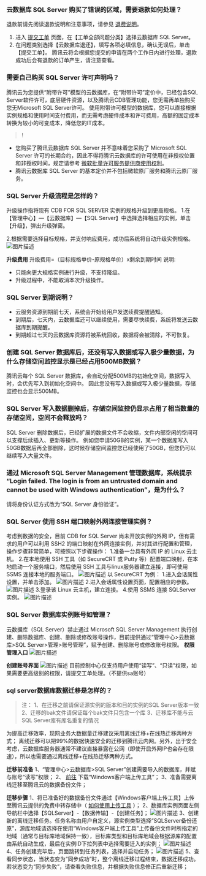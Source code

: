 ### 云数据库 SQL Server 购买了错误的区域，需要退款如何处理？
退款前请先阅读退款说明和注意事项，请参见 [退费说明]()。
1. 进入 [提交工单](https://console.cloud.tencent.com/workorder/category) 页面，在【工单全部问题分类】选择云数据库 SQL Server。
2. 在问题类别选择【云数据库退还】，填写各项必填信息，确认无误后，单击【提交工单】。
腾讯云将会根据您提交的申请在两个工作日内进行处理，退款成功后会有退款的订单产生，请注意查看。

### 需要自己购买 SQL Server 许可声明吗？
腾讯云为您提供“附带许可”模型的云数据库，在“附带许可”定价中，已经包含SQL Server软件许可，底层硬件资源，以及腾讯云CDB管理功能，您无需再单独购买您无Microsoft SQL Server许可。
使用附带许可模型的数据库，您可以直接根据实例规格和使用时间支付费用，而无需考虑硬件成本和许可费用，高额的固定成本转换为较小的可变成本，降低您的IT成本。
>!
- 您购买了腾讯云数据库 SQL Server 并不意味着您采购了 Microsoft SQL Server 许可的长期合约，因此不得将腾讯云数据库的许可使用在非授权位置和非授权时间，规定请参考 [微软批量许可服务提供商使用权利](http://www.microsoftvolumelicensing.com/error.aspx?aspxerrorpath=/userights/DocumentSearch.aspx)。
- 腾讯云数据库 SQL Server 的基本定价并不包括微软原厂服务和腾讯云原厂服务。

### SQL Server 升级流程是怎样的？
升级操作指将现有 CDB FOR SQL SERVER 实例的规格升级到更高规格。
1.在【管理中心】—【云数据库】—【SQL Server】中选择选择相应的实例，单击【升级】，弹出升级弹窗。

2.根据需要选择目标规格，并支付响应费用，成功后系统将自动升级实例规格。
![图片描述](//bot1024-1253841380.file.myqcloud.com/92762874b2eb11e7a283525400a3183e.png)

 __升级费用__ 
升级费用=（目标规格单价-原规格单价）x剩余到期时间
说明:
- 只能向更大规格实例进行升级，不支持降级。
- 升级过程中，不能取消本次升级操作。

### SQL Server 到期说明？
- 云服务资源到期前七天，系统会开始给用户发送续费提醒通知。
- 到期后，七天内，云数据库还可以继续使用，需要尽快续费，系统将发送云数据库到期提醒。
- 到期超过七天的云数据库资源将被系统回收，数据将会被清除，不可恢复。

### 创建 SQL Server 数据库后，还没有写入数据或写入极少量数据，为什么存储空间监控显示是已经占用500MB数据？
腾讯云每个 SQL Server 数据库，会自动分配500MB的初始化空间，数据写入时，会优先写入到初始化空间中。
因此您没有写入数据或写入极少量数据，存储监控也会显示500MB。

### SQL Server 写入数据删掉后，存储空间监控仍显示占用了相当数量的存储空间，空间不会释放吗？
SQL Server 删除数据后，已经扩展的数据文件不会收缩，文件内部空闲的空间可以支撑后续插入、更新等操作。
例如您申请50GB的实例，某一个数据库写入50GB数据后再全部删除，这时候存储空间监控您已经使用了50GB，但您仍可以继续写入大量文件。

### 通过 Microsoft SQL Server Management 管理数据库，系统提示 “Login failed. The login is from an untrusted domain and cannot be used with Windows authentication”，是为什么？
请将身份认证方式改为“SQL Server 身份验证”。

### SQL Server 使用 SSH 端口映射外网连接管理实例？
考虑到数据的安全，目前 CDB for SQL Server 尚未开放实例的外网 IP，但有需求的用户可以利用 SSH2 的端口映射在外网连接实例，并对其进行配置和管理，操作步骤非常简单，可按照以下步骤操作：
1.准备一台具有外网 IP 的 Linux 云主机。
2.在本地使用 SSH 工具（如 SecureCRT 或 Putty 等）配置端口映射，在本地启动一个服务端口，然后使用 SSH 工具与linux服务器建立连接，即可使用 SSMS 连接本地的服务端口。
![图片描述](//bot1024-1253841380.file.myqcloud.com/e2c717eeb30311e7a520525400a3183e.png)
以 SecureCRT 为例：
1.进入会话属性设置，并单击添加。
![图片描述](//bot1024-1253841380.file.myqcloud.com/f1f46ddeb30311e7a520525400a3183e.png)
2.进入会话属性设置页面，配置相应的参数。
![图片描述](//bot1024-1253841380.file.myqcloud.com/03427d24b30411e7a794525400a3183e.png)
3.登录该 Linux 云主机，建立连接。
4.使用 SSMS 连接 SQLServer 实例。
![图片描述](//bot1024-1253841380.file.myqcloud.com/19e020b8b30411e79c86525400a3183e.png)



### SQL Server 数据库实例账号如管理？
云数据库（SQL Server）禁止通过 Microsoft SQL Server Management 执行创建、删除数据库、创建、删除或修改账号操作，目前提供通过“管理中心>云数据库>SQL Server>管理>账号管理”，赋予创建、删除账号或修改账号权限。
 __权限管理入口__ 
![图片描述](//bot1024-1253841380.file.myqcloud.com/9dc181e4b30711e7a794525400a3183e.png)

 __创建账号界面__ 
![图片描述](//bot1024-1253841380.file.myqcloud.com/a7c90932b30711e7a794525400a3183e.png)
目前控制中心仅支持用户使用“读写”、“只读”权限，如果需要更高级别的权限，请提交工单处理。（不提供sa账号）

### sql server数据库数据迁移是怎样的？
>注：
1、在迁移之前请保证源实例的版本和目的实例的SQL Server版本一致
2、迁移的bak文件请保证每个bak文件只包含一个库
3、迁移库不能与云SQL Server库有库名重复的情况

为提高迁移效率，现网业务大数据量迁移建议采用离线迁移+在线热迁移两种方式；
离线迁移可以把99%的数据快速安全的迁移到腾讯云内网。另外，出于安全考虑，云数据库服务器通常不建议直接暴露在公网（即使开启外网IP也会存在限速），所以也需要通过离线迁移+在线热迁移两种方式。

 __迁移前准备__ 
1、“管理中心>云数据库>SQL Server”创建需要导入的数据库，并赋与账号“读写”权限；
2、 [前往](https://cloud.tencent.com/document/product/238/7519#.E8.BF.81.E7.A7.BB.E5.89.8D.E5.87.86.E5.A4.87) 下载“Windows客户端上传工具”；
3、准备需要离线迁移至腾讯云的数据备份文件；

 __迁移步骤__ 
1、将已准备好的数据备份文件通过【Windows客户端上传工具】上传至腾讯云提供的免费中转存储中（ [如何使用上传工具](https://cloud.tencent.com/document/product/238/6412) ）；
2、数据库实例页面左侧导航栏中选择【SQLServer】-【数据传输】-【创建任务】；
![图片描述](//bot1024-1253841380.file.myqcloud.com/90ca2cacc4f511e7a79e5254000ab150.png)
3、创建新的离线迁移任务。任务名称由用户自定义，源实例类型选择“SQLServer备份还原”，源库地域请选择在使用“Windows客户端上传工具”上传备份文件时所指定的地域（通常与目标库地域保持一致），目标库类型和目标库地域会根据源库的配置由系统自动生成，最后在实例ID下拉列表中选择需要迁入的实例；
![图片描述](//bot1024-1253841380.file.myqcloud.com/a31672dac4f511e7acc85254000ab150.png)
4、任务创建完毕后，页面跳转到任务列表，选择并启动任务；
![图片描述](//bot1024-1253841380.file.myqcloud.com/b45c79ccc4f511e7a79e5254000ab150.png)
5、查看同步状态，当状态变为“同步成功”时，整个离线迁移过程结束，数据迁移成功。若状态变为“同步失败”，请查看失败信息，并根据失败信息修正后重新迁移；













